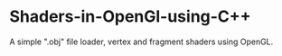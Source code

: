 # Shaders-in-OpenGl-using-C++
A simple ".obj" file loader, vertex and fragment shaders using OpenGL. 
